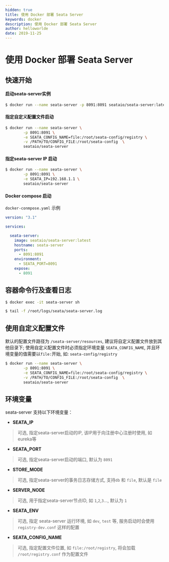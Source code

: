 ```yaml
---
hidden: true
title: 使用 Docker 部署 Seata Server
keywords: docker
description: 使用 Docker 部署 Seata Server
author: helloworlde
date: 2019-11-25
---
```


# 使用 Docker 部署 Seata Server

## 快速开始 

#### 启动seata-server实例

```bash
$ docker run --name seata-server -p 8091:8091 seataio/seata-server:latest
```

#### 指定自定义配置文件启动

```bash
$ docker run --name seata-server \
        -p 8091:8091 \
        -e SEATA_CONFIG_NAME=file:/root/seata-config/registry \
        -v /PATH/TO/CONFIG_FILE:/root/seata-config  \
        seataio/seata-server
```

#### 指定seata-server IP 启动

```bash
$ docker run --name seata-server \
        -p 8091:8091 \
        -e SEATA_IP=192.168.1.1 \
        seataio/seata-server
```

#### Docker compose 启动

`docker-conmpose.yaml` 示例

```yaml
version: "3.1"

services:

  seata-server:
    image: seataio/seata-server:latest
    hostname: seata-server
    ports:
      - 8091:8091
    environment:
      - SEATA_PORT=8091
    expose:
      - 8091
```

## 容器命令行及查看日志

```bash
$ docker exec -it seata-server sh
```

```bash
$ tail -f /root/logs/seata/seata-server.log
```

## 使用自定义配置文件

默认的配置文件路径为 `/seata-server/resources`, 建议将自定义配置文件放到其他目录下; 使用自定义配置文件时必须指定环境变量 `SEATA_CONFIG_NAME`, 并且环境变量的值需要以`file:`开始, 如: `seata-config/registry`

```bash
$ docker run --name seata-server \
        -p 8091:8091 \
        -e SEATA_CONFIG_NAME=file:/root/seata-config/registry \
        -v /PATH/TO/CONFIG_FILE:/root/seata-config  \
        seataio/seata-server
```

## 环境变量

seata-server 支持以下环境变量： 

- **SEATA_IP**

> 可选, 指定seata-server启动的IP, 该IP用于向注册中心注册时使用, 如eureka等

- **SEATA_PORT**

> 可选, 指定seata-server启动的端口, 默认为 `8091`

- **STORE_MODE**

> 可选, 指定seata-server的事务日志存储方式, 支持`db` 和 `file`, 默认是 `file`

- **SERVER_NODE**

> 可选, 用于指定seata-server节点ID, 如 `1`,`2`,`3`..., 默认为 `1`

- **SEATA_ENV**

> 可选, 指定 seata-server 运行环境, 如 `dev`, `test` 等, 服务启动时会使用 `registry-dev.conf` 这样的配置

- **SEATA_CONFIG_NAME**

> 可选, 指定配置文件位置, 如 `file:/root/registry`, 将会加载 `/root/registry.conf` 作为配置文件